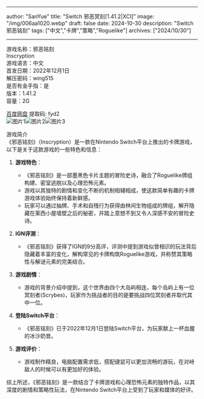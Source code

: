 
---
author: "SanYue"
title: "Switch 邪恶冥刻[1.41.2|XCI]"
image: "/img/006aa1020.webp"
draft: false
date: 2024-10-30
description: "Switch 邪恶铭刻"
tags: ["中文","卡牌","策略","Roguelike"]
archives: ["2024/10/30"]

---

游戏名称：邪恶铭刻   
Inscryption    
游戏语言：中文  
首发日期：2022年12月1日  
解压密码：wing515  
是否有金手指：是  
版本：1.41.2   
容量：2G

[百度网盘](https://pan.baidu.com/s/10qoDYsx1VP8_xnxiS_H5MQ) 提取码: fyd2  
![图片1](/img/397016a48.jpg)![图片2](/img/1a69b0e94a9a.jpg)![图片3](/img/4df1630a234.jpg)  

游戏简介  
《邪恶铭刻》（Inscryption）是一款在Nintendo Switch平台上推出的卡牌游戏，以下是关于这款游戏的一些特色和信息：

1. **游戏特色**：
   - 《邪恶铭刻》是一部墨黑色卡片主题的冒险史诗，融合了Roguelike牌组构建、密室逃脱以及心理恐怖元素。
   - 游戏以其独特的剧情和变化不断的机制相辅相成，使这款简单有趣的卡牌游戏体验始终保持着新鲜感。
   - 玩家可以通过抽牌、手术和自残行为获得由林间生物组成的牌组，解开隐藏在莱西小屋墙壁之后的秘密，并踏上意想不到又令人深感不安的冒险史诗。

2. **IGN评测**：
   - 《邪恶铭刻》获得了IGN的9分高评，评测中提到游戏似曾相识的玩法背后隐藏着丰富的变化，解构常见的卡牌构筑Roguelike游戏，并称赞其策略性与解谜元素的完美结合。

3. **游戏剧情**：
   - 游戏的背景介绍中提到，这个世界由四个大岛屿相连，每个岛屿上有一位冥刻者(Scrybes)，玩家作为挑战者的目的是要挑战四位冥刻者并取代其中一位。

4. **登陆Switch平台**：
   - 《邪恶铭刻》已于2022年12月1日登陆Switch平台，为玩家献上一杯血腥的冰沙奶昔。

5. **游戏评价**：
   - 游戏制作精良，电脑配置需求低，搭配键鼠可以更加流畅的游玩，在对峙敌人的时候可以有更加好的体验。

综上所述，《邪恶铭刻》是一款结合了卡牌游戏和心理恐怖元素的独特作品，以其深度的剧情和策略性玩法，在Nintendo Switch平台上受到了玩家和媒体的好评。
